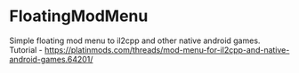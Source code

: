 # FloatingModMenu
Simple floating mod menu to il2cpp and other native android games.
Tutorial -  https://platinmods.com/threads/mod-menu-for-il2cpp-and-native-android-games.64201/
